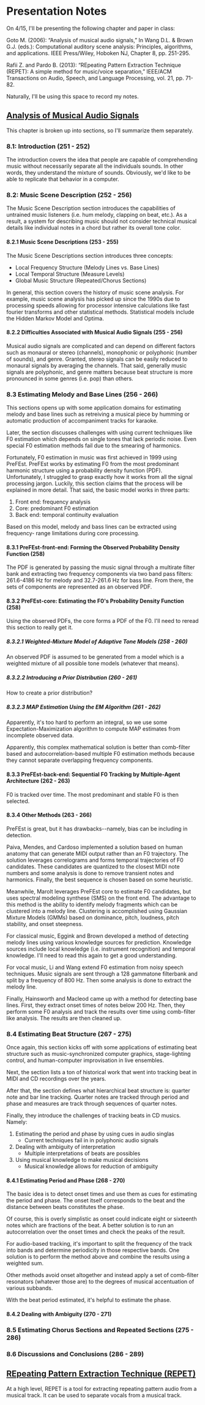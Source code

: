 # Presentation Notes

On 4/15, I'll be presenting the following chapter and paper in class:

Goto M. (2006): “Analysis of musical audio signals,” In Wang D.L. & Brown G.J. (eds.):
Computational auditory scene analysis: Principles, algorithms, and applications. IEEE
Press/Wiley, Hoboken NJ, Chapter 8, pp. 251-295.

Rafii Z. and Pardo B. (2013): “REpeating Pattern Extraction Technique (REPET): A simple
method for music/voice separation,” IEEE/ACM Transactions on Audio, Speech, and
Language Processing, vol. 21, pp. 71-82.

Naturally, I'll be using this space to record my notes.

## [Analysis of Musical Audio Signals][1]

This chapter is broken up into sections, so I'll summarize them separately.

### 8.1: Introduction (251 - 252)

The introduction covers the idea that people are capable of comprehending music
without necessarily separate all the individuals sounds. In other words, they
understand the mixture of sounds. Obviously, we'd like to be able to replicate
that behavior in a computer.

### 8.2: Music Scene Description (252 - 256)

The Music Scene Description section introduces the capabilities of untrained music
listeners (i.e. hum melody, clapping on beat, etc.). As a result, a system for
describing music should not consider technical musical details like individual
notes in a chord but rather its overall tone color.

#### 8.2.1 Music Scene Descriptions (253 - 255)

The Music Scene Descriptions section introduces three concepts: 

- Local Frequency Structure (Melody Lines vs. Base Lines)
- Local Temporal Structure (Measure Levels)
- Global Music Structure (Repeated/Chorus Sections)

In general, this section covers the history of music scene analysis.
For example, music scene analysis has picked up since the 1990s due
to processing speeds allowing for processor intensive calculations like
fast fourier transforms and other statistical methods. Statistical models
include the Hidden Markov Model and Optima.

#### 8.2.2 Difficulties Associated with Musical Audio Signals (255 - 256)

Musical audio signals are complicated and can depend on different factors
such as monaural or stereo (channels), monophonic or polyphonic (number of
sounds), and genre. Granted, stereo signals can be easily reduced to
monaural signals by averaging the channels. That said, generally music signals
are polyphonic, and genre matters because beat structure is more
pronounced in some genres (i.e. pop) than others.

### 8.3 Estimating Melody and Base Lines (256 - 266)

This sections opens up with some application domains for estimating melody
and base lines such as retreiving a musical piece by humming or automatic
production of accompaniment tracks for karaoke.

Later, the section discusses challenges with using current techniques like
F0 estimation which depends on single tones that lack periodic noise. Even
special F0 estimation methods fail due to the smearing of harmonics.

Fortunately, F0 estimation in music was first achieved in 1999 using PreFEst.
PreFEst works by estimating F0 from the most predominant harmonic structure
using a probability density function (PDF). Unfortunately, I struggled to
grasp exactly how it works from all the signal processing jargon. Luckily,
this section claims that the process will be explained in more detail. That
said, the basic model works in three parts:

1. Front end: frequency analysis
2. Core: predominant F0 estimation
3. Back end: temporal continuity evaluation

Based on this model, melody and bass lines can be extracted using frequency-
range limitations during core processing.

#### 8.3.1 PreFEst-front-end: Forming the Observed Probability Density Function (258)

The PDF is generated by passing the music signal through a multirate filter
bank and extracting two frequency components via two band pass filters: 
261.6-4186 Hz for melody and 32.7-261.6 Hz for bass line. From there,
the sets of components are represented as an observed PDF. 

#### 8.3.2 PreFEst-core: Estimating the F0's Probability Density Function (258)

Using the observed PDFs, the core forms a PDF of the F0. I'll need to reread this
section to really get it.

##### 8.3.2.1 Weighted-Mixture Model of Adaptive Tone Models (258 - 260)

An observed PDF is assumed to be generated from a model which is a weighted
mixture of all possible tone models (whatever that means). 

##### 8.3.2.2 Introducing a Prior Distribution (260 - 261)

How to create a prior distribution?

##### 8.3.2.3 MAP Estimation Using the EM Algorithm (261 - 262)

Apparently, it's too hard to perform an integral, so we use
some Expectation-Maximization algorithm to compute MAP
estimates from incomplete observed data. 

Apparently, this complex mathematical solution is better than
comb-filter based and autocorrelation-based multiple F0
estimation methods because they cannot separate overlapping
frequency components. 

#### 8.3.3 PreFEst-back-end: Sequential F0 Tracking by Multiple-Agent Architecture (262 - 263)

F0 is tracked over time. The most predominant and stable F0 is then selected. 

#### 8.3.4 Other Methods (263 - 266)

PreFEst is great, but it has drawbacks--namely, bias can be including in detection.

Paiva, Mendes, and Cardoso implemented a solution based on human anatomy that can
generate MIDI output rather than an F0 trajectory. The solution leverages correlograms
and forms temporal trajectories of F0 candidates. These candidates are quantized to
the closest MIDI note numbers and some analysis is done to remove transient notes
and harmonics. Finally, the best sequence is chosen based on some heuristic. 

Meanwhile, Marolt leverages PreFEst core to estimate F0 candidates, but uses
spectral modeling synthese (SMS) on the front end. The advantage to this method
is the ability to identify melody fragments which can be clustered into a 
melody line. Clustering is accomplished using Gaussian Mixture Models (GMMs)
based on dominance, pitch, loudness, pitch stability, and onset steepness. 

For classical music, Eggink and Brown developed a method of detecting
melody lines using various knowledge sources for prediction. Knowledge
sources include local knowledge (i.e. instrument recognition) and temporal 
knowledge. I'll need to read this again to get a good understanding.

For vocal music, Li and Wang extend F0 estimation from noisy speech techniques.
Music signals are sent through a 128 gammatone filterbank and split by a
frequency of 800 Hz. Then some analysis is done to extract the melody line.

Finally, Hainsworth and Macleod came up with a method for detecting base lines.
First, they extract onset times of notes below 200 Hz. Then, they perform some 
F0 analysis and track the results over time using comb-filter like analysis.
The results are then cleaned up.

### 8.4 Estimating Beat Structure (267 - 275)

Once again, this section kicks off with some applications of estimating beat
structure such as music-synchronized computer graphics, stage-lighting control, 
and human-computer improvisation in live ensembles.

Next, the section lists a ton of historical work that went into tracking beat
in MIDI and CD recordings over the years. 

After that, the section defines what hierarchical beat structure is: quarter note
and bar line tracking. Quarter notes are tracked through period and phase
and measures are track through sequences of quarter notes.

Finally, they introduce the challenges of tracking beats in CD musics. Namely:

1. Estimating the period and phase by using cues in audio singlas
    - Current techniques fail in in polyphonic audio signals
2. Dealing with ambiguity of interpretation
    - Multiple interpretations of beats are possibles
3. Using musical knowledge to make musical decisions
    - Musical knowledge allows for reduction of ambiguity

#### 8.4.1 Estimating Period and Phase (268 - 270)

The basic idea is to detect onset times and use them as cues for estimating
the period and phase. The onset itself corresponds to the beat and the distance
between beats constitutes the phase.

Of course, this is overly simplistic as onset could indicate eight or sixteenth
notes which are fractions of the beat. A better solution is to run an autocorrelation
over the onset times and check the peaks of the result.

For audio-based tracking, it's important to split the frequency of the track into
bands and determine periodicity in those respective bands. One solution is to 
perform the method above and combine the results using a weighted sum. 

Other methods avoid onset altogether and instead apply a set of comb-filter
resonators (whatever those are) to the degrees of musical accentuation
of various subbands. 

With the beat period estimated, it's helpful to estimate the phase. 

#### 8.4.2 Dealing with Ambiguity (270 - 271)

### 8.5 Estimating Chorus Sections and Repeated Sections (275 - 286)

### 8.6 Discussions and Conclusions (286 - 289)

## [REpeating Pattern Extraction Technique (REPET)][2]

At a high level, REPET is a tool for extracting repeating pattern audio from
a musical track. It can be used to separate vocals from a musical track.

[1]: #
[2]: http://music.cs.northwestern.edu/publications/Rafii-Pardo%20-%20REpeating%20Pattern%20Extraction%20Technique%20(REPET)%20A%20Simple%20Method%20for%20Music-Voice%20Separation%20-%20TALSP%202013.pdf
